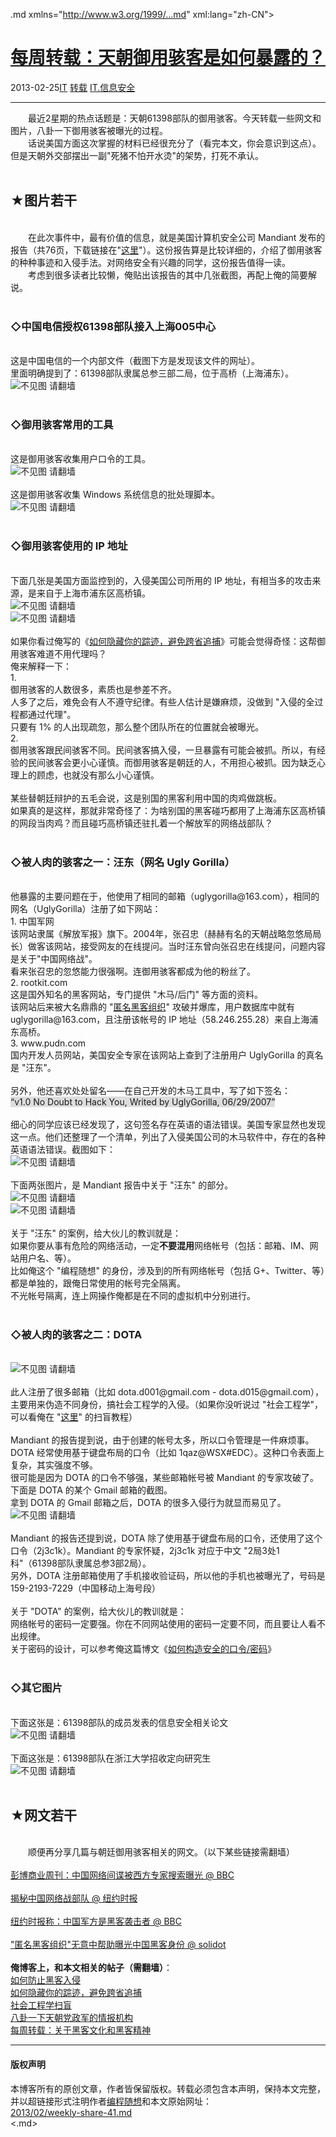 <!DOCTYPE.md>
.md xmlns="http://www.w3.org/1999/...md" xml:lang="zh-CN">
<head>
<meta http-equiv="Content-Type" content="text.md; charset=utf-8" />
<meta name="generator" content="Python script by program.think@gmail.com" />
<meta name="provider" content="program-think.blogspot.com" />
<link type="text/css" rel="stylesheet" href="../../css/program-think.css" />
<title>每周转载：天朝御用骇客是如何暴露的？ - 编程随想的博客</title>
</head>
<body>
<div id="main" style="width:100%;">
<h1><a href="../../index.md" title="回到首页">每周转载：天朝御用骇客是如何暴露的？</a></h1>
<div class="post-info"><span class="date-header">2013-02-25</span><a href="../../tags/IT.md" class="tag">IT</a> <a href="../../tags/E8BDACE8BDBD.md" class="tag">转载</a> <a href="../../tags/IT.E4BFA1E681AFE5AE89E585A8.md" class="tag">IT.信息安全</a> </div>
<hr>
<div class="post">
&#12288;&#12288;最近2星期的热点话题是：天朝61398部队的御用骇客。今天转载一些网文和图片，八卦一下御用骇客被曝光的过程。<br />&#12288;&#12288;话说美国方面这次掌握的材料已经很充分了（看完本文，你会意识到这点）。但是天朝外交部摆出一副"死猪不怕开水烫"的架势，打死不承认。<a name='more'></a><!--program-think--><br /><br /><h2>★图片若干</h2><br />&#12288;&#12288;在此次事件中，最有价值的信息，就是美国计算机安全公司 Mandiant 发布的报告（共76页，下载链接在"<a href="http://assets.sbnation.com/assets/2187805/Mandiant_APT1_Report.pdf" target="_blank" rel="nofollow">这里</a>"）。这份报告算是比较详细的，介绍了御用骇客的种种事迹和入侵手法。对网络安全有兴趣的同学，这份报告值得一读。<br />&#12288;&#12288;考虑到很多读者比较懒，俺贴出该报告的其中几张截图，再配上俺的简要解说。<br /><br /><h3>◇中国电信授权61398部队接入上海005中心</h3><br />这是中国电信的一个内部文件（截图下方是发现该文件的网址）。<br />里面明确提到了：61398部队隶属总参三部二局，位于高桥（上海浦东）。<br /><img src="../../images/2013/02/VDeeea0Du087FGHV73G2XA_R32UjxMkd80cPQ58F5ShyCiFPwp-HUY_tBP5cLMvFDk-PGXI6CRH0sY1mWvL1REaQkFEnQnqvlhWuod7I7nU6bqyNcEHqchdcWi4" alt="不见图 请翻墙"><br /><br /><h3>◇御用骇客常用的工具</h3><br />这是御用骇客收集用户口令的工具。<br /><img src="../../images/2013/02/Lq0YZGw0aVCbLse3wTdkuLlhJnCkywbuTd9Ld50e39YVukf4Xo0wvcT-rG-YAcTULsQ7M_FhoV4iz_leq60JklGUdAa3zvSIA-ZOA_yHfwTQznGkeTaQppHdIik" alt="不见图 请翻墙"><br /><br />这是御用骇客收集 Windows 系统信息的批处理脚本。<br /><img src="../../images/2013/02/ZnD-mszg4yGv80Slr3FW3QkNQ3qKbphHcGjdmUT45Oq-Y-eOldI-BhIjv3ZgHzln0n9n2xdyDdndSF4-tpjnsY1D-lPyGz-c88gi4Z3vpFd4a5FxeNA_O9LEDU8" alt="不见图 请翻墙"><br /><br /><h3>◇御用骇客使用的 IP 地址</h3><br />下面几张是美国方面监控到的，入侵美国公司所用的 IP 地址，有相当多的攻击来源，是来自于上海市浦东区高桥镇。<br /><img src="../../images/2013/02/J1Q6nosNM23t2Q_acDBzB83vjRBMy_C5zxwEEg9rhFka3qNbqwt7Zd-_bSrXqZuAfB6SerLVRQwB6z1GVPavSxJ95WMLmAfKuAgTgwiiwsy3UtNOaazN9Lhs2BY" alt="不见图 请翻墙"><br /><img src="../../images/2013/02/P9mWVsuLhOHNMpLCZsJ_4T2eNi7iXBof-G_WtMD9K2Zs8hAB9HJicNLGO-9roNPOqdiZ32elBubA8dWRodBRUifCSdNe4q7f5cvXdnIzXbucn6uHiAxLh-jXsUk" alt="不见图 请翻墙"><br /><br />如果你看过俺写的《<a href="../../2010/04/howto-cover-your-tracks-0.md">如何隐藏你的踪迹，避免跨省追捕</a>》可能会觉得奇怪：这帮御用骇客难道不用代理吗？<br />俺来解释一下：<br />1.<br />御用骇客的人数很多，素质也是参差不齐。<br />人多了之后，难免会有人不遵守纪律。有些人估计是嫌麻烦，没做到 "入侵的全过程都通过代理"。<br />只要有 1% 的人出现疏忽，那么整个团队所在的位置就会被曝光。<br />2.<br />御用骇客跟民间骇客不同。民间骇客搞入侵，一旦暴露有可能会被抓。所以，有经验的民间骇客会更小心谨慎。而御用骇客是朝廷的人，不用担心被抓。因为缺乏心理上的顾虑，也就没有那么小心谨慎。<br /><br />某些替朝廷辩护的五毛会说，这是别国的黑客利用中国的肉鸡做跳板。<br />如果真的是这样，那就非常奇怪了：为啥别国的黑客碰巧都用了上海浦东区高桥镇的网段当肉鸡？而且碰巧高桥镇还驻扎着一个解放军的网络战部队？<br /><br /><h3>◇被人肉的骇客之一：汪东（网名 Ugly Gorilla）</h3><br />他暴露的主要问题在于，他使用了相同的邮箱（uglygorilla@163.com），相同的网名（UglyGorilla）注册了如下网站：<br />1. 中国军网<br />该网站隶属《解放军报》旗下。2004年，张召忠（赫赫有名的天朝战略忽悠局局长）做客该网站，接受网友的在线提问。当时汪东曾向张召忠在线提问，问题内容是关于"中国网络战"。<br />看来张召忠的忽悠能力很强啊。连御用骇客都成为他的粉丝了。<br />2. rootkit.com<br />这是国外知名的黑客网站，专门提供 "木马/后门" 等方面的资料。<br />该网站后来被大名鼎鼎的 "<a href="https://en.wikipedia.org/wiki/Anonymous_%28group%29" target="_blank" rel="nofollow">匿名黑客组织</a>" 攻破并爆库，用户数据库中就有 uglygorilla@163.com，且注册该帐号的 IP 地址（58.246.255.28）来自上海浦东高桥。<br />3. www.pudn.com<br />国内开发人员网站，美国安全专家在该网站上查到了注册用户 UglyGorilla 的真名是 "汪东"。<br /><br />另外，他还喜欢处处留名——在自己开发的木马工具中，写了如下签名：<br /><q style="background-color:#DDD;">v1.0 No Doubt to Hack You, Writed by UglyGorilla, 06/29/2007</q><br /><br />细心的同学应该已经发现了，这句签名存在英语的语法错误。美国专家显然也发现这一点。他们还整理了一个清单，列出了入侵美国公司的木马软件中，存在的各种英语语法错误。截图如下：<br /><img src="../../images/2013/02/AtyEuDVYIG4Z_bRKQvpMOPYGibNBta5lJ_xo9CxNxjXPy1vG4lWxoP_krTG49kFEm5wxPDsPJPmWnliUy8JMj-Gn4C9_hrTjJyX9X7ERXLtkbymYQyv8F80sbLI" alt="不见图 请翻墙"><br /><br />下面两张图片，是 Mandiant 报告中关于 "汪东" 的部分。<br /><img src="../../images/2013/02/C0a-EbdeivR-nxxrIq_KB23tZ7VpT6wL-ebrF8lmnkkpP3H7dK_Fc5wiiFqxv8JTVhmeogyAC8nYxw4WfTPiowy7PO4m5BsOVEmB5oua_CHYpT-tCv_wIbMQy4A" alt="不见图 请翻墙"><br /><img src="../../images/2013/02/pTZF3PaDe1b0PTFNnDo18Lt9WKg74N5HuuKxQjNcgAGJe7LjbBofZUL6KIUM7O7kHqo6ianimmE7DLRQGIERhcVidk6r5fMvOu0wSoX-osBjRcE7gXkd068sybU" alt="不见图 请翻墙"><br /><br />关于 "汪东" 的案例，给大伙儿的教训就是：<br />如果你要从事有危险的网络活动，一定<b>不要混用</b>网络帐号（包括：邮箱、IM、网站用户名、等）。<br />比如俺这个 "编程随想" 的身份，涉及到的所有网络帐号（包括 G+、Twitter、等）都是单独的，跟俺日常使用的帐号完全隔离。<br />不光帐号隔离，连上网操作俺都是在不同的虚拟机中分别进行。<br /><br /><h3>◇被人肉的骇客之二：DOTA</h3><br /><img src="../../images/2013/02/8DYRw8nZWibQEQHyjC9LP6qe2nrE5lRPFfxi3bAE94pUTotZrYcqZeQGxlWOJ902LVN3XkUen5v7i9t4izlTYzAkHvXXE2GCoRVEBiSLD4NeS-PCdtbzd62YqHA" alt="不见图 请翻墙"><br /><br />此人注册了很多邮箱（比如 dota.d001@gmail.com - dota.d015@gmail.com），主要用来伪造不同身份，搞社会工程学的入侵。（如果你没听说过 "社会工程学"，可以看俺在 "<a href="../../2009/05/social-engineering-0-overview.md">这里</a>" 的扫盲教程）<br /><br />Mandiant 的报告提到说，由于创建的帐号太多，所以口令管理是一件麻烦事。DOTA 经常使用基于键盘布局的口令（比如 1qaz@WSX#EDC）。这种口令表面上复杂，其实强度不够。<br />很可能是因为 DOTA 的口令不够强，某些邮箱帐号被 Mandiant 的专家攻破了。下面是 DOTA 的某个 Gmail 邮箱的截图。<br />拿到 DOTA 的 Gmail 邮箱之后，DOTA 的很多入侵行为就显而易见了。<br /><img src="../../images/2013/02/7rdTLaO23Roay6okQL3ypLV3VOaYZjoAeauSNwdDIlUJXWpV_p2yW26JqnIB-uzkNfepPtBhuFnzsE3NsK7RwNJAS0Q4eYbhQtF4sqyN-8LPZgbA5WX-e7C6Y6I" alt="不见图 请翻墙"><br /><br />Mandiant 的报告还提到说，DOTA 除了使用基于键盘布局的口令，还使用了这个口令（2j3c1k）。Mandiant 的专家怀疑，2j3c1k 对应于中文 "2局3处1科"（61398部队隶属总参3部2局）。<br />另外，DOTA 注册邮箱使用了手机接收验证码，所以他的手机也被曝光了，号码是 159-2193-7229（中国移动上海号段）<br /><br />关于 "DOTA" 的案例，给大伙儿的教训就是：<br />网络帐号的密码一定要强。你在不同网站使用的密码一定要不同，而且要让人看不出规律。<br />关于密码的设计，可以参考俺这篇博文《<a href="../../2010/06/howto-prevent-hacker-attack-3.md">如何构造安全的口令/密码</a>》<br /><br /><h3>◇其它图片</h3><br />下面这张是：61398部队的成员发表的信息安全相关论文<br /><img src="../../images/2013/02/Ozpx6phtx7cYNZHeqEyPckAj8YyhluFF8e7WrIhUglYU81HZzQnbQRLYraTMf5_iehHdTXZO29hQKCIETPpC6bRBHUnePMhKqDBPaQMZzpZI85QQRH7gdyJNPPc" alt="不见图 请翻墙"><br /><br />下面这张是：61398部队在浙江大学招收定向研究生<br /><img src="../../images/2013/02/WWsTfdR7VfHuEfue_oRXjlL18IOs6MUm-CIEzFr-QfuxDBL8YTWIj6CmYCI0gTZ-TBPN-QsJhP-daiBtZwzm7egwBYuqzGrBT12vbyg6wMNzOKCbRZ8IowCh4oQ" alt="不见图 请翻墙"><br /><br /><h2>★网文若干</h2><br />&#12288;&#12288;顺便再分享几篇与朝廷御用骇客相关的网文。（以下某些链接需翻墙）<br /><br /><a href="http://www.bbc.co.uk/zhongwen/simp/china/2013/02/130215_bloomberg_china_internet_espionage_usa....md" target="_blank" rel="nofollow">彭博商业周刊：中国网络间谍被西方专家搜索曝光 @ BBC</a><br /><br /><a href="http://www.bbc.co.uk/zhongwen/simp/press_review/2013/02/130219_china_hacking_report....md" target="_blank" rel="nofollow">揭秘中国网络战部队 @ 纽约时报</a><br /><br /><a href="http://www.bbc.co.uk/zhongwen/simp/press_review/2013/02/130219_china_hacking_report....md" target="_blank" rel="nofollow">纽约时报称：中国军方是黑客袭击者 @ BBC</a><br /><br /><a href="http://www.solidot.org/story?sid=33541" target="_blank" rel="nofollow">"匿名黑客组织"无意中帮助曝光中国黑客身份 @ solidot</a><br /><br /><b>俺博客上，和本文相关的帖子（需翻墙）</b>：<br /><a href="../../2010/06/howto-prevent-hacker-attack-0.md">如何防止黑客入侵</a><br /><a href="../../2010/04/howto-cover-your-tracks-0.md">如何隐藏你的踪迹，避免跨省追捕</a><br /><a href="../../2009/05/social-engineering-0-overview.md">社会工程学扫盲</a><br /><a href="../../2013/02/chinese-intelligence-agencies.md">八卦一下天朝党政军的情报机构</a><br /><a href="../../2013/01/weekly-share-37.md">每周转载：关于黑客文化和黑客精神</a><div class="blogger-post-footer">
</div>
<hr>
<div class="copyright">
<h4>版权声明</h4>
本博客所有的原创文章，作者皆保留版权。转载必须包含本声明，保持本文完整，并以超链接形式注明作者<a href="mailto:program.think@gmail.com">编程随想</a>和本文原始网址：<br>
<a href="2013/02/weekly-share-41.md">2013/02/weekly-share-41.md</a>
</div>
</div>
</body>
<.md>
